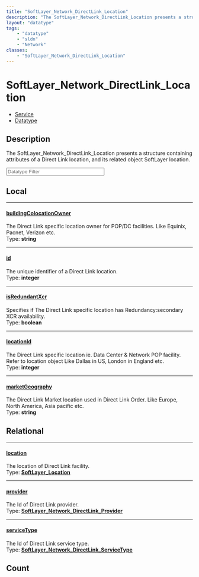 ```yaml
---
title: "SoftLayer_Network_DirectLink_Location"
description: "The SoftLayer_Network_DirectLink_Location presents a structure containing attributes of a Direct Link location, and its... "
layout: "datatype"
tags:
    - "datatype"
    - "sldn"
    - "Network"
classes:
    - "SoftLayer_Network_DirectLink_Location"
---
```


# SoftLayer_Network_DirectLink_Location
<div id='service-datatype'>
    <ul id='sldn-reference-tabs'>
    <li id='service'> <a href='/reference/services/SoftLayer_Network_DirectLink_Location' >Service</a></li>    <li id='datatype'> <a href='/reference/datatypes/SoftLayer_Network_DirectLink_Location' >Datatype</a></li>
    </ul>
</div>

## Description 


The SoftLayer_Network_DirectLink_Location presents a structure containing attributes of a Direct Link location, and its related object SoftLayer location. 





<!-- Filer BEGIN -->
<div class="view-filters">
        <div class="clearfix">
            <div class="search-input-box">
                <input placeholder="Datatype Filter" onkeyup="titleSearch(inputId='prop-input', divId='properties', elementClass='prop-row')" 
                    type="text" id="prop-input" value="" size="30" maxlength="128" class="form-text">
            </div>
        </div>
</div>
<!-- Filer END -->

<div id="properties" class="content">
<div id="localProperties" class="prop-content" >

## Local
<div class="prop-row">

-----
[buildingColocationOwner]: #buildingcolocationowner
#### [buildingColocationOwner]
The Direct Link specific location owner for POP/DC facilities. Like Equinix, Pacnet, Verizon etc.   
<span class="type-label">Type: </span>**string**  



</div>
<div class="prop-row">

-----
[id]: #id
#### [id]
The unique identifier of a Direct Link location.  
<span class="type-label">Type: </span>**integer**  



</div>
<div class="prop-row">

-----
[isRedundantXcr]: #isredundantxcr
#### [isRedundantXcr]
Specifies if The Direct Link specific location has Redundancy:secondary XCR availability.   
<span class="type-label">Type: </span>**boolean**  



</div>
<div class="prop-row">

-----
[locationId]: #locationid
#### [locationId]
The Direct Link specific location ie. Data Center & Network POP facility. Refer to location object Like Dallas in US, London in England etc.   
<span class="type-label">Type: </span>**integer**  



</div>
<div class="prop-row">

-----
[marketGeography]: #marketgeography
#### [marketGeography]
The Direct Link Market location used in Direct Link Order. Like Europe, North America, Asia pacific etc.   
<span class="type-label">Type: </span>**string**  



</div>
</div>
<!-- LOCAL PROPERTY END -->

<div id="relationalProperties"  class="prop-content" >

## Relational
<div class="prop-row">

-----
[location]: #location
#### [location]
The location of Direct Link facility.  
<span class="type-label">Type: </span>**<a href='/reference/datatypes/SoftLayer_Location'>SoftLayer_Location </a>**  



</div>
<div class="prop-row">

-----
[provider]: #provider
#### [provider]
The Id of Direct Link provider.  
<span class="type-label">Type: </span>**<a href='/reference/datatypes/SoftLayer_Network_DirectLink_Provider'>SoftLayer_Network_DirectLink_Provider </a>**  



</div>
<div class="prop-row">

-----
[serviceType]: #servicetype
#### [serviceType]
The Id of Direct Link service type.  
<span class="type-label">Type: </span>**<a href='/reference/datatypes/SoftLayer_Network_DirectLink_ServiceType'>SoftLayer_Network_DirectLink_ServiceType </a>**  



</div>

## Count
</div>


